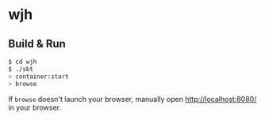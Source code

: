 # wjh #

## Build & Run ##

```sh
$ cd wjh
$ ./sbt
> container:start
> browse
```

If `browse` doesn't launch your browser, manually open [http://localhost:8080/](http://localhost:8080/) in your browser.
